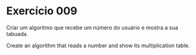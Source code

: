 # Exercício 009

Criar um algoritmo que recebe um número do usuário e mostra a sua tabuada.

Create an algorithm that reads a number and show its multiplication table.
